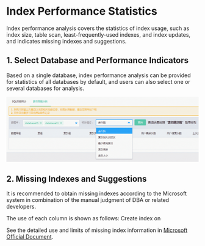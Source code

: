 # Index Performance Statistics
Index performance analysis covers the statistics of index usage, such as index size, table scan, least-frequently-used indexes, and index updates, and indicates missing indexes and suggestions.

## 1. Select Database and Performance Indicators
Based on a single database, index performance analysis can be provided for statistics of all databases by default, and users can also select one or several databases for analysis.

![Index Performance 1](../../../image/RDS/Index-Performance-1.png)

## 2. Missing Indexes and Suggestions
It is recommended to obtain missing indexes according to the Microsoft system in combination of the manual judgment of DBA or related developers.

The use of each column is shown as follows: Create index <Index Name> on

See the detailed use and limits of missing index information in [Microsoft Official Document](https://docs.microsoft.com/zh-cn/previous-versions/sql/sql-server-2008/ms345417(v%3dsql.100)).

